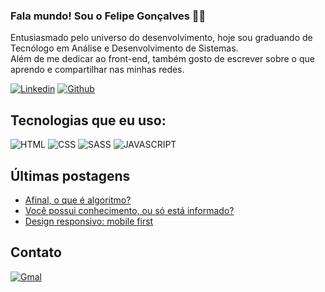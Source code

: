 ### Fala mundo! Sou o Felipe Gonçalves 👊🏼

Entusiasmado pelo universo do desenvolvimento, hoje sou graduando de Tecnólogo em Análise e Desenvolvimento de Sistemas. <br />
Além de me dedicar ao front-end, também gosto de escrever sobre o que aprendo e compartilhar nas minhas redes.

[![Linkedin](https://img.shields.io/badge/LinkedIn-0077B5?style=for-the-badge&logo=linkedin&logoColor=white)](https://www.linkedin.com/in/feh-lipe-dev/)
[![Github](https://img.shields.io/badge/GitHub-100000?style=for-the-badge&logo=github&logoColor=white)](https://github.com/Feh-Lipe-Dev)

## Tecnologias que eu uso:
![HTML](https://img.shields.io/badge/HTML5-E34F26?style=for-the-badge&logo=html5&logoColor=white)
![CSS](https://img.shields.io/badge/CSS3-1572B6?style=for-the-badge&logo=css3&logoColor=white)
![SASS](https://img.shields.io/badge/Sass-CC6699?style=for-the-badge&logo=sass&logoColor=white)
![JAVASCRIPT](https://img.shields.io/badge/JavaScript-F7DF1E?style=for-the-badge&logo=javascript&logoColor=black)

## Últimas postagens
- [Afinal, o que é algoritmo?](https://www.linkedin.com/posts/feh-lipe-dev_o-que-%C3%A9-um-algoritmo-activity-7184306899058622464-CYxT?utm_source=share&utm_medium=member_desktop)
- [ Você possui conhecimento, ou só está informado?](https://www.linkedin.com/posts/feh-lipe-dev_voc%C3%AA-possui-conhecimento-ou-s%C3%B3-est%C3%A1-informado-activity-7178697604497629184-8to-?utm_source=share&utm_medium=member_desktop)
- [Design responsivo: mobile first](https://www.linkedin.com/posts/feh-lipe-dev_alterando-status-de-sumido-para-estou-activity-7171846104106295300-69Ng?utm_source=share&utm_medium=member_desktop)

## Contato
[![Gmal](https://img.shields.io/badge/Gmail-D14836?style=for-the-badge&logo=gmail&logoColor=white)](felipe.cleia05@gmail.com)

